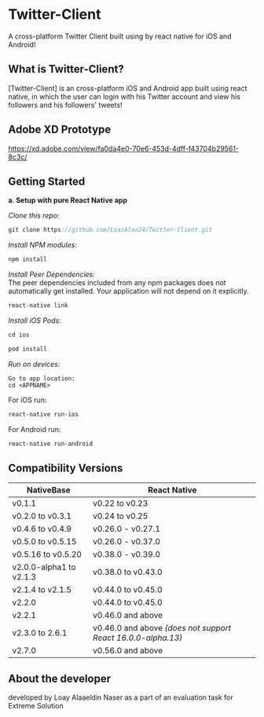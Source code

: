 # Twitter-Client


A cross-platform Twitter Client built using by react native for iOS and Android!


## What is Twitter-Client?
[Twitter-Client] is an cross-platform iOS and Android app built using react native, in which the user can login with his Twitter account and view his followers and his followers' tweets!

## Adobe XD Prototype

https://xd.adobe.com/view/fa0da4e0-70e6-453d-4dff-f43704b29561-8c3c/


## Getting Started

**a. Setup with pure React Native app**

*Clone this repo:*
```js
git clone https://github.com/LoaiAlaa24/Twitter-Client.git
```
*Install NPM modules:*
```js
npm install
```
*Install Peer Dependencies:*<br />
The peer dependencies included from any npm packages does not automatically get installed. Your application will not depend on it explicitly.

```js
react-native link
```
*Install iOS Pods:*<br />
```js
cd ios

pod install
```

*Run on devices:*<br />
```
Go to app location:
cd <APPNAME>
```
For iOS run:
```sh
react-native run-ios
```
For Android run:
```sh
react-native run-android
```


## Compatibility Versions

| NativeBase   |      React Native      |
|----------|-------------|
| v0.1.1	| v0.22 to v0.23 |
| v0.2.0 to v0.3.1 | v0.24 to v0.25 |
| v0.4.6 to v0.4.9 | v0.26.0 - v0.27.1 |
| v0.5.0 to v0.5.15 | v0.26.0 - v0.37.0 |
| v0.5.16 to v0.5.20 | v0.38.0 - v0.39.0 |
| v2.0.0-alpha1 to v2.1.3 | v0.38.0 to v0.43.0 |
| v2.1.4 to v2.1.5 | v0.44.0 to v0.45.0 |
| v2.2.0 | v0.44.0 to v0.45.0 |
| v2.2.1 | v0.46.0 and above |
| v2.3.0 to 2.6.1 | v0.46.0 and above *(does not support React 16.0.0-alpha.13)*|
| v2.7.0 | v0.56.0 and above |


## About the developer

developed by Loay Alaaeldin Naser as a part of an evaluation task for Extreme Solution

